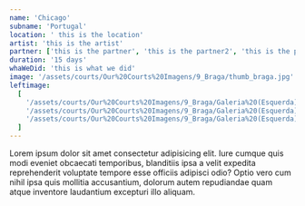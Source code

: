 ```yaml
---
name: 'Chicago'
subname: 'Portugal'
location: ' this is the location'
artist: 'this is the artist'
partner: ['this is the partner', 'this is the partner2', 'this is the partner3']
duration: '15 days'
whaWeDid: 'this is what we did'
image: '/assets/courts/Our%20Courts%20Imagens/9_Braga/thumb_braga.jpg'
leftimage:
  [
    '/assets/courts/Our%20Courts%20Imagens/9_Braga/Galeria%20(Esquerda)/1.jpg',
    '/assets/courts/Our%20Courts%20Imagens/9_Braga/Galeria%20(Esquerda)/2.jpg',
    '/assets/courts/Our%20Courts%20Imagens/9_Braga/Galeria%20(Esquerda)/3.jpg',
  ]
---
```


Lorem ipsum dolor sit amet consectetur adipisicing elit. Iure cumque quis modi eveniet obcaecati temporibus, blanditiis ipsa a velit expedita reprehenderit voluptate tempore esse officiis adipisci odio? Optio vero cum nihil ipsa quis mollitia accusantium, dolorum autem repudiandae quam atque inventore laudantium excepturi illo aliquam.

<img src="https://unsplash.it/600" alt="">
